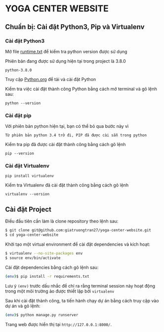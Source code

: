 # YOGA CENTER WEBSITE

## Chuẩn bị: Cài đặt Python3, Pip và Virtualenv

### Cài đặt Python3
Mở file [runtime.txt](runtime.txt) để kiểm tra python version được sử dụng

Phiên bản đang được sử dụng hiện tại trong project là 3.8.0

```
python-3.8.0
```

Truy cập [Python.org](https://www.python.org/downloads/) để tải và cài đặt Python

Kiểm tra việc cài đặt thành công Python bằng cách mở terminal và gõ lệnh sau:

```
python --version
```
### Cài đặt pip
Với phiên bản python hiện tại, bạn có thể bỏ qua bước này vì
```
Từ phiên bản python 3.4 trở đi, PIP đã được cài sẵn trong python
```
Kiểm tra pip đã được cài đặt thành công bằng cách gõ lệnh
```
pip --version
```
### Cài đặt Virtualenv
```
pip install virtualenv
```
Kiểm tra Virtualenv đã cài đặt thành công bằng cách gõ lệnh
```
virtualenv --version
```

## Cài đặt Project

Điều đầu tiên cần làm là clone repository theo lệnh sau:

```sh
$ git clone git@github.com:giatruongtran27/yoga-center-website.git
$ cd yoga-center-website
```

Khởi tạo một virtual environment để cài đặt dependencies và kích hoạt:

```sh
$ virtualenv --no-site-packages env
$ source env/bin/activate
```

Cài đặt dependencies bằng cách gõ lệnh sau:

```sh
(env)$ pip install -r requirements.txt
```
Lưu ý `(env)` trước dấu nhắc để chỉ ra rằng terminal session này hoạt động trong một môi trường ảo được thiết lập bởi `virtualenv`

Sau khi cài đặt thành công, ta tiến hành chạy dự án bằng cách truy cập vào dự án và gõ lệnh:
```sh
(env)$ python manage.py runserver
```
Trang web được hiển thị tại `http://127.0.0.1:8000/`.
